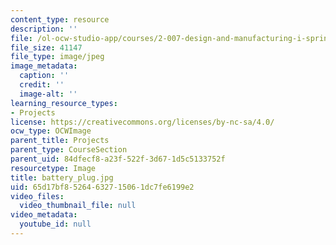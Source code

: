 ```yaml
---
content_type: resource
description: ''
file: /ol-ocw-studio-app/courses/2-007-design-and-manufacturing-i-spring-2009/65d17bf85264632715061dc7fe6199e2_battery_plug.jpg
file_size: 41147
file_type: image/jpeg
image_metadata:
  caption: ''
  credit: ''
  image-alt: ''
learning_resource_types:
- Projects
license: https://creativecommons.org/licenses/by-nc-sa/4.0/
ocw_type: OCWImage
parent_title: Projects
parent_type: CourseSection
parent_uid: 84dfecf8-a23f-522f-3d67-1d5c5133752f
resourcetype: Image
title: battery_plug.jpg
uid: 65d17bf8-5264-6327-1506-1dc7fe6199e2
video_files:
  video_thumbnail_file: null
video_metadata:
  youtube_id: null
---
```

